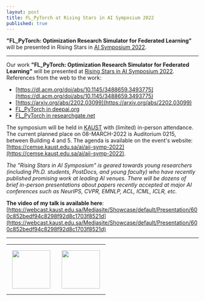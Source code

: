 ```yaml
---
layout: post
title: FL_PyTorch at Rising Stars in AI Symposium 2022
published: true
---
```


**"FL_PyTorch: Optimization Research Simulator for Federated Learning"** will be presented in Rising Stars in [AI Symposium 2022](https://cemse.kaust.edu.sa/ai/aii-symp-2022).

---

Our work **"FL_PyTorch: Optimization Research Simulator for Federated Learning"** will be presented at [Rising Stars in AI Symposium 2022](https://cemse.kaust.edu.sa/ai/aii-symp-2022). References from the web to the work:

* [https://dl.acm.org/doi/abs/10.1145/3488659.3493775](https://dl.acm.org/doi/abs/10.1145/3488659.3493775)
* [https://arxiv.org/abs/2202.03099](https://arxiv.org/abs/2202.03099) 
* [FL_PyTorch in deepai.org](https://deepai.org/publication/fl-pytorch-optimization-research-simulator-for-federated-learning)
* [FL_PyTorch in researchgate.net](https://www.researchgate.net/publication/358422816_FL_PyTorch_optimization_research_simulator_for_federated_learning)

The symposium will be held in [KAUST](https://cemse.kaust.edu.sa/) with (limited) in-person attendance. The current planned place on 08-MARCH-2022 is Auditorium 0215, between Building 4 and 5. The agenda is available on the event's website: [https://cemse.kaust.edu.sa/ai/aii-symp-2022](https://cemse.kaust.edu.sa/ai/aii-symp-2022).


*The "Rising Stars in AI Symposium" is geared towards young researchers (including Ph.D. students, PostDocs, and young faculty) who have recently published promising work at leading AI venues. There will be dozens of brief in-person presentations about papers recently accepted at major AI conferences such as NeurIPS, CVPR, EMNLP, ACL, ICML, ICLR, etc.*

**The video of my talk is available here**:
[https://webcast.kaust.edu.sa/Mediasite/Showcase/default/Presentation/600c852bedf94c8298f92d8c1703f8521d](https://webcast.kaust.edu.sa/Mediasite/Showcase/default/Presentation/600c852bedf94c8298f92d8c1703f8521d)


---

<table>
<tr>
<td style="padding: 15px"> <img height="100px" src="https://burlachenkok.github.io/materials/KAUST-logo.png"/> </td> 
<td style="padding: 15px"> <img height="100px" src="https://burlachenkok.github.io/materials/kaust_ai_symposium_2022.jpg"/> </td> 
</tr>
</table>

